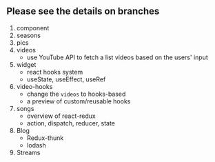 ## Please see the details on branches

1. component
2. seasons
3. pics
4. videos
   * use YouTube API to fetch a list videos based on the users' input
5. widget
   * react hooks system
   * useState, useEffect, useRef
6. video-hooks
   * change the `videos` to hooks-based
   * a preview of custom/reusable hooks
7. songs
   * overview of react-redux
   * action, dispatch, reducer, state
8. Blog
   * Redux-thunk
   * lodash
9. Streams
